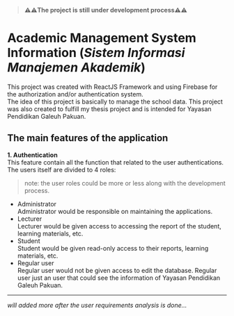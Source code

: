 > **⚠️⚠️The project is still under development process:warning:⚠️**    
# Academic Management System Information (_Sistem Informasi Manajemen Akademik_)

This project was created with ReactJS Framework and using Firebase for the authorization and/or authentication system.  
The idea of this project is basically to manage the school data. This project was also created to fulfill my thesis project and is intended for Yayasan Pendidikan Galeuh Pakuan.  

## The main features of the application  
**1. Authentication**  
This feature contain all the function that related to the user authentications. The users itself are divided to 4 roles:  
> note: the user roles could be more or less along with the development process.
  - Administrator  
  Administrator would be responsible on maintaining the applications.  
  - Lecturer  
  Lecturer would be given access to accessing the report of the student, learning materials, etc.  
  - Student  
  Student would be given read-only access to their reports, learning materials, etc.
  - Regular user  
  Regular user would not be given access to edit the database. Regular user just an user that could see the information of Yayasan Pendidikan Galeuh Pakuan.  
  ___  
  *will added more after the user requirements analysis is done...*
